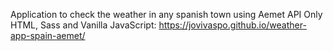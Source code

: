 Application to check the weather in any spanish town using Aemet API
Only HTML, Sass and Vanilla JavaScript: https://jovivaspo.github.io/weather-app-spain-aemet/
